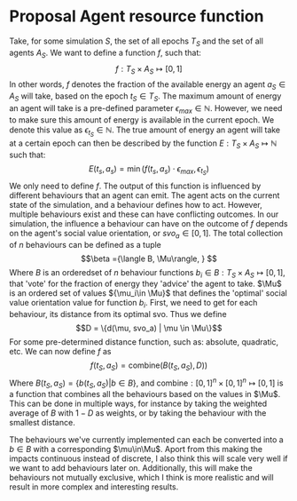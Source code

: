 # Proposal Agent resource function
Take, for some simulation $S$, the set of all epochs $T_S$ and the set of all agents $A_S$. We want to define a function $f$, such that:
$$f : T_S \times A_S \mapsto [0,1]$$
In other words, $f$ denotes the fraction of the available energy an agent $a_S\in A_S$ will take, based on the epoch $t_S\in T_S$. The maximum amount of energy an agent will take is a pre-defined parameter $\epsilon_{max}\in\mathbb{N}$. However, we need to make sure this amount of energy is available in the current epoch. We denote this value as $\epsilon_{t_S}\in\mathbb{N}$. The true amount of energy an agent will take at a certain epoch can then be described by the function $E : T_S \times A_S \mapsto \mathbb{N}$ such that:
$$E(t_s, a_s) = \min(f(t_s, a_s) \cdot \epsilon_{max}, \epsilon_{t_S})$$
We only need to define $f$. The output of this function is influenced by different behaviours that an agent can emit. The agent acts on the current state of the simulation, and a behaviour defines how to act. However, multiple behaviours exist and these can have conflicting outcomes. In our simulation, the influence a behaviour can have on the outcome of $f$ depends on the agent's social value orientation, or $svo_a\in [0,1]$. The total collection of $n$ behaviours can be defined as a tuple 
$$\beta ={\langle B, \Mu\rangle, } $$
Where $B$ is an orderedset of $n$ behaviour functions $b_i\in B : T_S \times A_S \mapsto [0,1]$, that 'vote' for the fraction of energy they 'advice' the agent to take. $\Mu$ is an ordered set of values ${\mu_i\in \Mu}$ that defines the 'optimal' social value orientation value for function $b_i$. First, we need to get for each behaviour, its distance from its optimal svo. Thus we define 
$$D = \{d(\mu, svo_a) | \mu \in \Mu\}$$
For some pre-determined distance function, such as: absolute, quadratic, etc. 
We can now define $f$ as
$$f(t_S, a_S) = \text{combine}(B(t_S, a_S), D))$$
Where $B(t_S, a_S) = \{b(t_S, a_S)|b\in B\}$, and $\text{combine} : [0,1]^n\times [0,1]^n \mapsto [0,1]$ is a function that combines all the behaviours based on the values in $\Mu$. This can be done in multiple ways, for instance by taking the weighted average of $B$ with $1-D$ as weights, or by taking the behaviour with the smallest distance. 

The behaviours we've currently implemented can each be converted into a $b\in B$ with a corresponding $\mu\in\Mu$. Aport from this making the impacts continuous instead of discrete, I also think this will scale very well if we want to add behaviours later on. Additionally, this will make the behaviours not mutually exclusive, which I think is more realistic and will result in more complex and interesting results. 